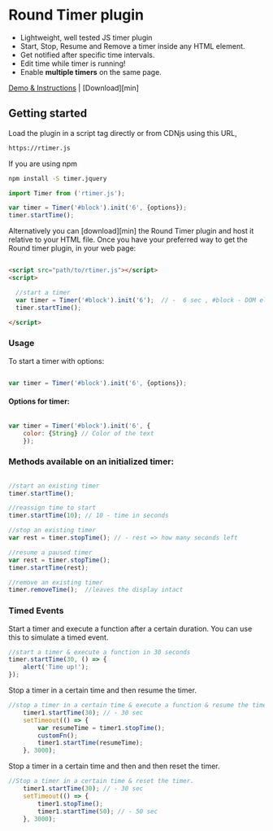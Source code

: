 # Round Timer plugin

- Lightweight, well tested JS timer plugin
- Start, Stop, Resume and Remove a timer inside any HTML element.
- Get notified after specific time intervals.
- Edit time while timer is running!
- Enable __multiple timers__ on the same page.

[Demo & Instructions][demo] | [Download][min]

[demo]: 
[min]: 

## Getting started

Load the plugin in a script tag directly  or from CDNjs using this URL,

```html
https://rtimer.js
```

If you are using npm

```bash
npm install -S timer.jquery
```

```javascript
import Timer from ('rtimer.js');

var timer = Timer('#block').init('6', {options});
timer.startTime();

```

Alternatively you can [download][min] the Round Timer plugin and host it relative to your HTML file. Once you have your preferred way to get the Round timer plugin, in your web page:

```html

<script src="path/to/rtimer.js"></script>
<script>

  //start a timer
  var timer = Timer('#block').init('6');  // -  6 sec , #block - DOM element id's
  timer.startTime();

</script>

```

### Usage

To start a timer with options:

```javascript

var timer = Timer('#block').init('6', {options});

```

#### Options for timer:

```javascript

var timer = Timer('#block').init('6', {
    color: {String} // Color of the text
    });

```

### Methods available on an initialized timer:

```javascript

//start an existing timer
timer.startTime();

//reassign time to start
timer.startTime(10); // 10 - time in seconds

//stop an existing timer
var rest = timer.stopTime(); // - rest => how many seconds left

//resume a paused timer
var rest = timer.stopTime();
timer.startTime(rest);

//remove an existing timer
timer.removeTime();  //leaves the display intact

```


### Timed Events

Start a timer and execute a function after a certain duration. You can use this to simulate a timed event.

```javascript
//start a timer & execute a function in 30 seconds
timer.startTime(30, () => {
    alert('Time up!');
});

```

Stop a timer in a certain time and then resume the timer.

```javascript
//stop a timer in a certain time & execute a function & resume the timer
    timer1.startTime(30); // - 30 sec
    setTimeout(() => {
        var resumeTime = timer1.stopTime();
        customFn();
        timer1.startTime(resumeTime);
    }, 3000);

```

Stop a timer in a certain time and then and then reset the timer.

```javascript
//Stop a timer in a certain time & reset the timer.
    timer1.startTime(30); // - 30 sec
    setTimeout(() => {
        timer1.stopTime();
        timer1.startTime(50); // - 50 sec
    }, 3000);

```

